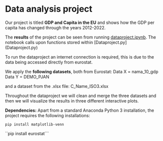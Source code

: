 # Data analysis project

Our project is titled **GDP and Capita in the EU** and shows how the GDP per capita has changed through the years 2012-2022. 

The **results** of the project can be seen from running [dataproject.ipynb](dataproject.ipynb). 
The notebook calls upon functions stored within [Dataproject.py] (Dataproject.py) 

To run the dataproject an internet connection is required, this is due to the data being accessed directly from eurostat. 

We apply the **following datasets**, both from Eurostat:
Data X = nama_10_gdp 
Data Y = DEMO_PJAN

and a dataset from the .xlsx file:
C_Name_ISO3.xlsx 

Throughout the dataproject we will clean and merge the three datasets and then we will visualize the results in three different interactive plots.

**Dependencies:** Apart from a standard Anaconda Python 3 installation, the project requires the following installations:

``pip install matplotlib-venn``

``pip install eurostat```
